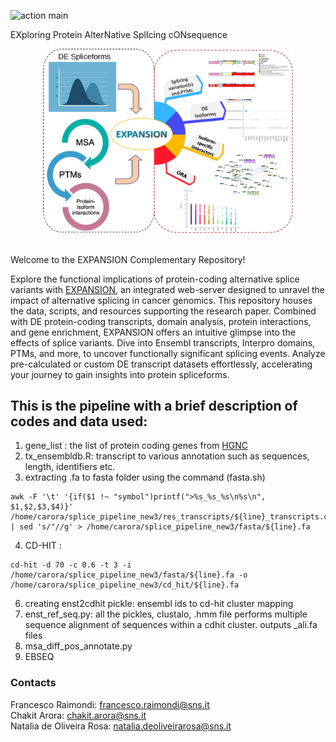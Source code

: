 ![action main](https://github.com/raimondilab/precogx/actions/workflows/main.yml/badge.svg)

EXploring
Protein
AlterNative
SplIcing
cONsequence 

<div align="center">
<img src="https://github.com/raimondilab/expansion/blob/main/expansion_home.svg" alt="logo" width="400"/>
</div>
<br>

Welcome to the EXPANSION Complementary Repository!

Explore the functional implications of protein-coding alternative splice variants with [EXPANSION](https://expansion.bioinfolab.sns.it/), an integrated web-server designed to unravel the impact of alternative splicing in cancer genomics. This repository houses the data, scripts, and resources supporting the research paper. Combined with DE protein-coding transcripts, domain analysis, protein interactions, and gene enrichment, EXPANSION offers an intuitive glimpse into the effects of splice variants. Dive into Ensembl transcripts, Interpro domains, PTMs, and more, to uncover functionally significant splicing events. Analyze pre-calculated or custom DE transcript datasets effortlessly, accelerating your journey to gain insights into protein spliceforms.


## This is the pipeline with a brief description of codes and data used:
1. gene_list : the list of protein coding genes from [HGNC](https://www.genenames.org/download/statistics-and-files/) 
2. tx_ensembldb.R: transcript to various annotation such as sequences, length, identifiers etc.
3. extracting .fa to fasta folder using the command (fasta.sh)
```
awk -F '\t' '{if($1 !~ "symbol")printf(">%s_%s_%s\n%s\n", $1,$2,$3,$4)}'  /home/carora/splice_pipeline_new3/res_transcripts/${line}_transcripts.csv  | sed 's/"//g' > /home/carora/splice_pipeline_new3/fasta/${line}.fa
```

4. CD-HIT :
```
cd-hit -d 70 -c 0.6 -t 3 -i /home/carora/splice_pipeline_new3/fasta/${line}.fa -o /home/carora/splice_pipeline_new3/cd_hit/${line}.fa
```
6. creating enst2cdhit pickle: ensembl ids to cd-hit cluster mapping
7. enst_ref_seq.py: all the pickles, clustalo, .hmm file
   performs multiple sequence alignment of sequences within a cdhit cluster. outputs _ali.fa files
8. msa_diff_pos_annotate.py
9. EBSEQ
    
### Contacts 
Francesco Raimondi: francesco.raimondi@sns.it<br>
Chakit Arora: chakit.arora@sns.it<br>
Natalia de Oliveira Rosa: natalia.deoliveirarosa@sns.it
